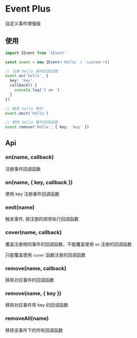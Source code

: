 # Event Plus

自定义事件增强版



## 使用

```typescript
import IEvent from 'IEvent'

const event = new IEvent<'hello' | 'custom'>()

// 注册 hello 事件回调函数
event.on('hello', {
  key: 'key',
  callback() {
    console.log('I am ')
  }
})

// 触发 hello 事件
event.emit('hello')

// 移除 hello 事件回调函数
event.remove('hello', { key: 'key' })
```



## Api

### on(name, callback)

注册事件回调函数



### on(name, { key, callback })

使用 key 注册事件回调函数



### emit(name)

触发事件, 按注册的顺序执行回调函数



### cover(name, callback)

覆盖注册相同事件的回调函数，不能覆盖使用 `on` 注册的回调函数

只能覆盖使用 `cover` 函数注册的回调函数



### remove(name, callback)

移除对应事件的回调函数



### remove(name, { key })

移除对应事件带 key 的回调函数



### removeAll(name)

移除该事件下的所有回调函数